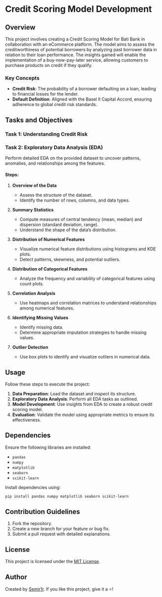 # Credit Scoring Model Development

## Overview

This project involves creating a Credit Scoring Model for Bati Bank in collaboration with an eCommerce platform. The model aims to assess the creditworthiness of potential borrowers by analyzing past borrower data in relation to their loan performance. The insights gained will enable the implementation of a buy-now-pay-later service, allowing customers to purchase products on credit if they qualify.

### Key Concepts

- **Credit Risk**: The probability of a borrower defaulting on a loan, leading to financial losses for the lender.
- **Default Definition**: Aligned with the Basel II Capital Accord, ensuring adherence to global credit risk standards.

## Tasks and Objectives

### Task 1: Understanding Credit Risk

### Task 2: Exploratory Data Analysis (EDA)

Perform detailed EDA on the provided dataset to uncover patterns, anomalies, and relationships among the features.

#### Steps:

1. **Overview of the Data**

   - Assess the structure of the dataset.
   - Identify the number of rows, columns, and data types.

2. **Summary Statistics**

   - Compute measures of central tendency (mean, median) and dispersion (standard deviation, range).
   - Understand the shape of the data’s distribution.

3. **Distribution of Numerical Features**

   - Visualize numerical feature distributions using histograms and KDE plots.
   - Detect patterns, skewness, and potential outliers.

4. **Distribution of Categorical Features**

   - Analyze the frequency and variability of categorical features using count plots.

5. **Correlation Analysis**

   - Use heatmaps and correlation matrices to understand relationships among numerical features.

6. **Identifying Missing Values**

   - Identify missing data.
   - Determine appropriate imputation strategies to handle missing values.

7. **Outlier Detection**

   - Use box plots to identify and visualize outliers in numerical data.

## Usage

Follow these steps to execute the project:

1. **Data Preparation**: Load the dataset and inspect its structure.
2. **Exploratory Data Analysis**: Perform all EDA tasks as outlined.
3. **Model Development**: Use insights from EDA to create a robust credit scoring model.
4. **Evaluation**: Validate the model using appropriate metrics to ensure its effectiveness.

## Dependencies

Ensure the following libraries are installed:

- `pandas`
- `numpy`
- `matplotlib`
- `seaborn`
- `scikit-learn`

Install dependencies using:

```bash
pip install pandas numpy matplotlib seaborn scikit-learn
```

## Contribution Guidelines

1. Fork the repository.
2. Create a new branch for your feature or bug fix.
3. Submit a pull request with detailed explanations.

## License

This project is licensed under the [MIT License](LICENSE).

## Author

Created by [Semir1r](https://github.com/Semir1r). If you like this project, give it a ⭐!

